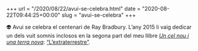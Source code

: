 +++
url = "/2020/08/22/avui-se-celebra.html"
date = "2020-08-22T09:44:25+00:00"
slug = "avui-se-celebra"
+++

👽 Avui se celebra el centenari de Ray Bradbury. L’any 2015 li vaig dedicar un dels vuit somnis inclosos en la segona part del meu llibre [*Un cel nou i una terra nova*](/llibres/uncelnouiunaterranova/): [“L’extraterrestre”](/contes/setsomnis/extraterrestre).
